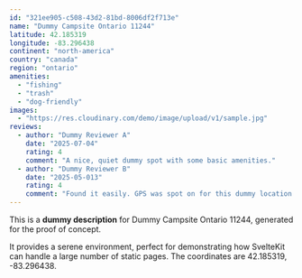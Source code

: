 ```yaml
---
id: "321ee905-c508-43d2-81bd-8006df2f713e"
name: "Dummy Campsite Ontario 11244"
latitude: 42.185319
longitude: -83.296438
continent: "north-america"
country: "canada"
region: "ontario"
amenities:
  - "fishing"
  - "trash"
  - "dog-friendly"
images:
  - "https://res.cloudinary.com/demo/image/upload/v1/sample.jpg"
reviews:
  - author: "Dummy Reviewer A"
    date: "2025-07-04"
    rating: 4
    comment: "A nice, quiet dummy spot with some basic amenities."
  - author: "Dummy Reviewer B"
    date: "2025-05-013"
    rating: 4
    comment: "Found it easily. GPS was spot on for this dummy location."
---
```


This is a **dummy description** for Dummy Campsite Ontario 11244, generated for the proof of concept.

It provides a serene environment, perfect for demonstrating how SvelteKit can handle a large number of static pages. The coordinates are 42.185319, -83.296438.
